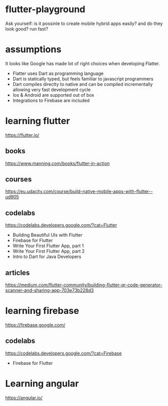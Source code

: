 # flutter-playground

Ask yourself: is it possinle to create mobile hybrid apps easily? and do they look good? run fast? 

# assumptions

It looks like Google has made lot of right choices when developing Flatter.

- Flatter uses Dart as programming language
- Dart is statically typed, but feels familiar to javascript programmers 
- Dart compiles direclty to native and can be compiled incrementally allowing very fast development cycle  
- Ios & Android are supported out of box
- Integrations to Firebase are included

# learning flutter

https://flutter.io/

## books

https://www.manning.com/books/flutter-in-action

## courses

https://eu.udacity.com/course/build-native-mobile-apps-with-flutter--ud905

## codelabs

https://codelabs.developers.google.com/?cat=Flutter

- Building Beautiful UIs with Flutter
- Firebase for Flutter
- Write Your First Flutter App, part 1
- Write Your First Flutter App, part 2
- Intro to Dart for Java Developers 

## articles

https://medium.com/flutter-community/building-flutter-qr-code-generator-scanner-and-sharing-app-703e73b228d3

# learning firebase

https://firebase.google.com/

## codelabs

https://codelabs.developers.google.com/?cat=Firebase

- Firebase for Flutter

# Learning angular

https://angular.io/
